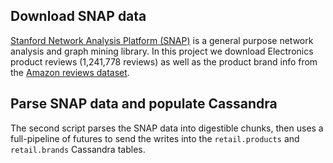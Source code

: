 ## Download SNAP data

[Stanford Network Analysis Platform (SNAP)](http://snap.stanford.edu/)
is a general purpose network analysis and graph mining library.
In this project we download Electronics product reviews (1,241,778 reviews)
as well as the product brand info from the
[Amazon reviews dataset](http://snap.stanford.edu/data/web-Amazon.html).

## Parse SNAP data and populate Cassandra

The second script parses the SNAP data into digestible chunks, then uses a
full-pipeline of futures to send the writes into the `retail.products` and
`retail.brands` Cassandra tables.

